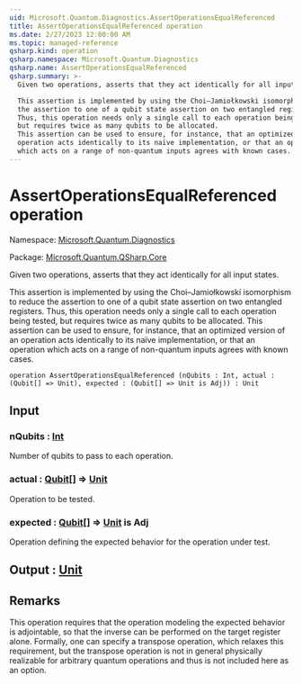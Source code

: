 ```yaml
---
uid: Microsoft.Quantum.Diagnostics.AssertOperationsEqualReferenced
title: AssertOperationsEqualReferenced operation
ms.date: 2/27/2023 12:00:00 AM
ms.topic: managed-reference
qsharp.kind: operation
qsharp.namespace: Microsoft.Quantum.Diagnostics
qsharp.name: AssertOperationsEqualReferenced
qsharp.summary: >-
  Given two operations, asserts that they act identically for all input states.

  This assertion is implemented by using the Choi–Jamiołkowski isomorphism to reduce
  the assertion to one of a qubit state assertion on two entangled registers.
  Thus, this operation needs only a single call to each operation being tested,
  but requires twice as many qubits to be allocated.
  This assertion can be used to ensure, for instance, that an optimized version of an
  operation acts identically to its naïve implementation, or that an operation
  which acts on a range of non-quantum inputs agrees with known cases.
---
```


# AssertOperationsEqualReferenced operation

Namespace: [Microsoft.Quantum.Diagnostics](xref:Microsoft.Quantum.Diagnostics)

Package: [Microsoft.Quantum.QSharp.Core](https://nuget.org/packages/Microsoft.Quantum.QSharp.Core)


Given two operations, asserts that they act identically for all input states.This assertion is implemented by using the Choi–Jamiołkowski isomorphism to reducethe assertion to one of a qubit state assertion on two entangled registers.Thus, this operation needs only a single call to each operation being tested,but requires twice as many qubits to be allocated.This assertion can be used to ensure, for instance, that an optimized version of anoperation acts identically to its naïve implementation, or that an operationwhich acts on a range of non-quantum inputs agrees with known cases.

```qsharp
operation AssertOperationsEqualReferenced (nQubits : Int, actual : (Qubit[] => Unit), expected : (Qubit[] => Unit is Adj)) : Unit
```


## Input

### nQubits : [Int](xref:microsoft.quantum.qsharp.valueliterals#int-literals)

Number of qubits to pass to each operation.


### actual : [Qubit](xref:microsoft.quantum.qsharp.valueliterals#qubit-literals)[] => [Unit](xref:microsoft.quantum.qsharp.valueliterals#unit-literal) 

Operation to be tested.


### expected : [Qubit](xref:microsoft.quantum.qsharp.valueliterals#qubit-literals)[] => [Unit](xref:microsoft.quantum.qsharp.valueliterals#unit-literal)  is Adj

Operation defining the expected behavior for the operation under test.



## Output : [Unit](xref:microsoft.quantum.qsharp.valueliterals#unit-literal)



## Remarks

This operation requires that the operation modeling the expected behavior isadjointable, so that the inverse can be performed on the target register alone.Formally, one can specify a transpose operation, which relaxes this requirement,but the transpose operation is not in general physically realizable for arbitraryquantum operations and thus is not included here as an option.